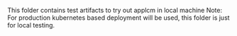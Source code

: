 This folder contains test artifacts to try out applcm in local machine
Note: For production kubernetes based deployment will be used, this folder is just for local testing.

